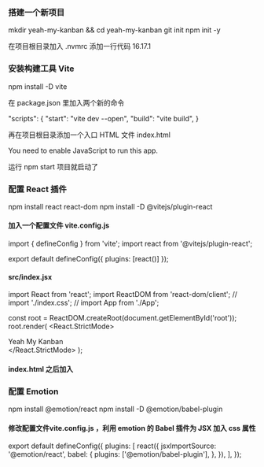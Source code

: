 ### 搭建一个新项目

mkdir yeah-my-kanban && cd yeah-my-kanban
git init
npm init -y

在项目根目录加入 .nvmrc 添加一行代码 16.17.1

### 安装构建工具 Vite

npm install -D vite

在 package.json 里加入两个新的命令

"scripts": {
"start": "vite dev --open",
"build": "vite build",
}

再在项目根目录添加一个入口 HTML 文件 index.html


<!DOCTYPE html>
<html lang="en">
  <head>
    <meta charset="utf-8" />
    <meta name="viewport" content="width=device-width, initial-scale=1" />
    <title>React App</title>
  </head>
  <body>
    <noscript>You need to enable JavaScript to run this app.</noscript>
    <div id="root"></div>
  </body>
  <script type="module" src="./src/index.jsx"></script>
</html>

运行 npm start 项目就启动了


### 配置 React 插件


npm install react react-dom
npm install -D @vitejs/plugin-react

#### 加入一个配置文件 vite.config.js


import { defineConfig } from 'vite';
import react from '@vitejs/plugin-react';

export default defineConfig({
  plugins: [react()]
});



#### src/index.jsx


import React from 'react';
import ReactDOM from 'react-dom/client';
// import './index.css';
// import App from './App';

const root = ReactDOM.createRoot(document.getElementById('root'));
root.render(
  <React.StrictMode>
    <div>Yeah My Kanban</div>
  </React.StrictMode>
);


#### index.html </body>之后加入

 <script type="module" src="./src/index.jsx"></script>





### 配置 Emotion

npm install @emotion/react
npm install -D @emotion/babel-plugin




#### 修改配置文件vite.config.js ，利用 emotion 的 Babel 插件为 JSX 加入 css 属性




export default defineConfig({
  plugins: [
    react({
      jsxImportSource: '@emotion/react',
      babel: {
        plugins: ['@emotion/babel-plugin'],
      },
    }),
  ],
});


